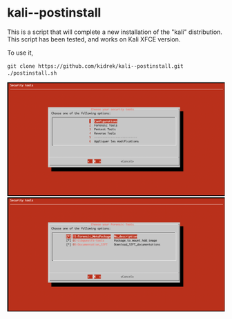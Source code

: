 # kali--postinstall

This is a script that will complete a new installation of the "kali" distribution.
This script has been tested, and works on Kali XFCE version.

To use it, 

```
git clone https://github.com/kidrek/kali--postinstall.git
./postinstall.sh
```

![](./screenshot/main_panel.png)
![](./screenshot/forensic_panel.png)
